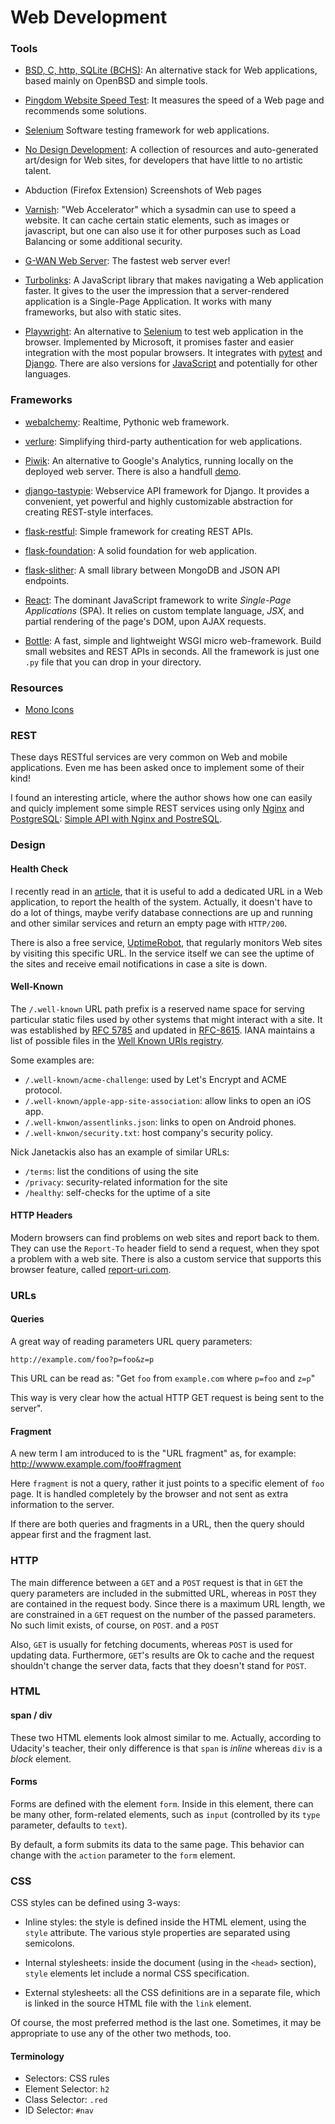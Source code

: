 Web Development
===============

### Tools

 * [BSD, C, http, SQLite (BCHS)](https://learnbchs.org/):
   An alternative stack for Web applications, based mainly on OpenBSD and
   simple tools.

 * [Pingdom Website Speed Test](https://tools.pingdom.com/):
   It measures the speed of a Web page and recommends some solutions.

 * [Selenium](http://seleniumhq.org/)
   Software testing framework for web applications.

 * [No Design Development](https://nodesign.dev/):
   A collection of resources and auto-generated art/design for Web sites, for
   developers that have little to no artistic talent.

 * Abduction (Firefox Extension)
   Screenshots of Web pages

 * [Varnish](https://www.varnish-cache.org/): "Web Accelerator" which a
   sysadmin can use to speed a website.  It can cache certain static
   elements, such as images or javascript, but one can also use it for
   other purposes such as Load Balancing or some additional security.

 * [G-WAN Web Server](http://gwan.com/):
   The fastest web server ever!

 * [Turbolinks](https://github.com/turbolinks/turbolinks):
   A JavaScript library that makes navigating a Web application faster.
   It gives to the user the impression that a server-rendered application is a
   Single-Page Application.  It works with many frameworks, but also with
   static sites.

 * [Playwright](https://github.com/microsoft/playwright-python):
   An alternative to [Selenium](https://www.selenium.dev/) to test web
   application in the browser.  Implemented by Microsoft, it promises faster
   and easier integration with the most popular browsers.  It integrates with
   [pytest](http://pytest.org/) and [Django](https://www.djangoproject.com/).
   There are also versions for [JavaScript](https://github.com/microsoft/playwright)
   and potentially for other languages.


### Frameworks

 * [webalchemy](https://github.com/skariel/webalchemy):
   Realtime, Pythonic web framework.

 * [verlure](https://github.com/bbangert/velruse):
   Simplifying third-party authentication for web applications.

 * [Piwik](http://piwik.org/): An alternative to Google's Analytics,
   running locally on the deployed web server.  There is also a handfull
   [demo](http://demo.piwik.org/).

 * [django-tastypie](http://tastypieapi.org/):
   Webservice API framework for Django. It provides a convenient, yet
   powerful and highly customizable abstraction for creating REST-style
   interfaces.

 * [flask-restful](https://github.com/twilio/flask-restful):
   Simple framework for creating REST APIs.

 * [flask-foundation](https://github.com/JackStouffer/Flask-Foundation):
   A solid foundation for web application.

 * [flask-slither](http://github.com/gevious/flask_slither):
   A small library between MongoDB and JSON API endpoints.

 * [React]:
   The dominant JavaScript framework to write _Single-Page Applications_ (SPA).
   It relies on custom template language, _JSX_, and partial rendering of the
   page's DOM, upon AJAX requests.

 * [Bottle](http://bottlepy.org/):
   A fast, simple and lightweight WSGI micro web-framework.  Build small
   websites and REST APIs in seconds.  All the framework is just one `.py` file
   that you can drop in your directory.

[React]:	https://reactjs.org/

### Resources ###

 - [Mono Icons](https://icons.mono.company/)


### REST

These days RESTful services are very common on Web and mobile applications.
Even me has been asked once to implement some of their kind!

I found an interesting article, where the author shows how one can easily and
quicly implement some simple REST services using only
[Nginx](http://nginx.org/) and [PostgreSQL](http://www.postgresql.org/):
[Simple API with Nginx and PostreSQL](http://rny.io/nginx/postgresql/2013/07/26/simple-api-with-nginx-and-postgresql.html).


### Design ###

#### Health Check ####

I recently read in an [article][health-check], that it is useful to add a
dedicated URL in a Web application, to report the health of the system.
Actually, it doesn't have to do a lot of things, maybe verify database
connections are up and running and other similar services and return an empty
page with `HTTP/200`.

There is also a free service, [UptimeRobot](https://uptimerobot.com/), that
regularly monitors Web sites by visiting this specific URL.  In the service
itself we can see the uptime of the sites and receive email notifications in
case a site is down.

[health-check]:		https://nickjanetakis.com/blog/create-a-health-check-url-in-your-web-app-and-monitor-its-uptime

#### Well-Known ####

The `/.well-known` URL path prefix is a reserved name space for serving
particular static files used by other systems that might interact with a site.
It was established by [RFC 5785](https://tools.ietf.org/html/rfc5785) and
updated in [RFC-8615](https://tools.ietf.org/html/rfc8615).  IANA maintains a
list of possible files in the [Well Known URIs registry][iana-well-known].

Some examples are:

 - `/.well-known/acme-challenge`:  used by Let's Encrypt and ACME protocol.
 - `/.well-known/apple-app-site-association`:  allow links to open an iOS app.
 - `/.well-knwon/assentlinks.json`:  links to open on Android phones.
 - `/.well-knwon/security.txt`:  host company's security policy.

Nick Janetackis also has an example of similar URLs:

 - `/terms`:  list the conditions of using the site
 - `/privacy`:  security-related information for the site
 - `/healthy`:  self-checks for the uptime of a site

[iana-well-known]:	https://www.iana.org/assignments/well-known-uris/well-known-uris.xhtml

#### HTTP Headers ####

Modern browsers can find problems on web sites and report back to them.
They can use the `Report-To` header field to send a request, when they spot a
problem with a web site.  There is also a custom service that supports this
browser feature, called [report-uri.com](https://report-uri.com/).


### URLs

#### Queries

A great way of reading parameters URL query parameters:

    http://example.com/foo?p=foo&z=p

This URL can be read as: "Get `foo` from `example.com` where
`p=foo` and `z=p`"

This way is very clear how the actual HTTP GET request is
being sent to the server".

#### Fragment

A new term I am introduced to is the "URL fragment" as, for example:
    http://wwww.example.com/foo#fragment

Here `fragment` is not a query, rather it just points to a specific
element of `foo` page.  It is handled completely by the browser and
not sent as extra information to the server.

If there are both queries and fragments in a URL, then the query
should appear first and the fragment last.

### HTTP

The main difference between a `GET` and a `POST` request is that in `GET` the
query parameters are included in the submitted URL, whereas in `POST` they are
contained in the request body.  Since there is a maximum URL length, we are
constrained in a `GET` request on the number of the passed parameters.
No such limit exists, of course, on `POST`. and a `POST`

Also, `GET` is usually for fetching documents, whereas `POST` is used for
updating data.  Furthermore, `GET`'s results are Ok to cache and the request
shouldn't change the server data, facts that they doesn't stand for `POST`.

### HTML

#### span / div

These two HTML elements look almost similar to me.
Actually, according to Udacity's teacher, their only
difference is that `span` is _inline_ whereas `div`
is a _block_ element.

#### Forms

Forms are defined with the element `form`.  Inside in this element,
there can be many other, form-related elements, such as `input`
(controlled by its `type` parameter, defaults to `text`).

By default, a form submits its data to the same page.  This behavior
can change with the `action` parameter to the `form` element.

### CSS

CSS styles can be defined using 3-ways:
 - Inline styles: the style is defined inside the HTML element,
   using the `style` attribute.
   The various style properties are separated using semicolons.

 - Internal stylesheets: inside the document (using in the `<head>` section),
   `style` elements let include a normal CSS specification.

 - External stylesheets: all the CSS definitions are in a separate file,
   which is linked in the source HTML file with the `link` element.

Of course, the most preferred method is the last one.
Sometimes, it may be appropriate to use any of the other two methods, too.

#### Terminology

 - Selectors: CSS rules
 - Element Selector:	`h2`
 - Class Selector:	`.red`
 - ID Selector:		`#nav`
